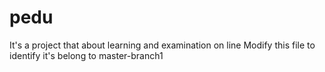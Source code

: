 # pedu
It's a project that about learning and examination on line
Modify this file to identify it's belong to master-branch1
